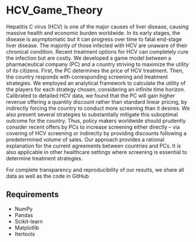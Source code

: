 # HCV_Game_Theory
Hepatitis C virus (HCV) is one of the major causes of liver disease, causing massive health and economic burden worldwide. In its early stages, the disease is asymptomatic but it can progress over time to fatal end-stage liver disease. The majority of those infected with HCV are unaware of their chronical condition. Recent treatment options for HCV can completely cure the infection but are costly. We developed a game model between a pharmaceutical company (PC) and a country striving to maximize the utility of its citizens. First, the PC determines the price of HCV treatment. Then, the country responds with corresponding screening and treatment strategies. We employed an analytical framework to calculate the utility of the players for each strategy chosen, considering an infinite time horizon. Calibrated to detailed HCV data, we found that the PC will gain higher revenue offering a quantity discount rather than standard linear pricing, by indirectly forcing the country to conduct more screening than it desires. We also present several strategies to substantially mitigate this suboptimal outcome for the country. Thus, policy makers worldwide should prudently consider recent offers by PCs to increase screening either directly – via covering of HCV screening or indirectly by providing discounts following a predetermined volume of sales. Our approach provides a rational explanation for the current agreements between countries and PCs. It is also applicable in other healthcare settings where screening is essential to determine treatment strategies. 

For complete transparency and reproducibility of our results, we share all data as well as the code in GitHub

## Requirements
* NumPy
* Pandas
* Scikit-learn
* Matplotlib
* Itertools


